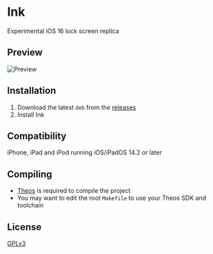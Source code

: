 # Ink
Experimental iOS 16 lock screen replica

## Preview
<img src="Preview.png" alt="Preview" />

## Installation
1. Download the latest `deb` from the [releases](https://github.com/Traurige/Ink/releases)
2. Install Ink

## Compatibility
iPhone, iPad and iPod running iOS/iPadOS 14.2 or later

## Compiling
  - [Theos](https://theos.dev/) is required to compile the project
  - You may want to edit the root `Makefile` to use your Theos SDK and toolchain

## License
[GPLv3](https://github.com/Traurige/Ink/blob/main/COPYING)
